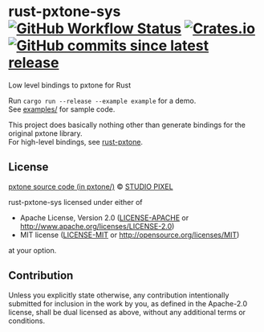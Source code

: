 <h1>rust-pxtone-sys<br>
  <a href="https://github.com/PieKing1215/rust-pxtone-sys/actions/workflows/rust_build_test.yml"><img alt="GitHub Workflow Status" src="https://img.shields.io/github/actions/workflow/status/PieKing1215/rust-pxtone-sys/rust_build_test.yml"></a>
  <a href="https://crates.io/crates/pxtone-sys"><img alt="Crates.io" src="https://img.shields.io/crates/v/pxtone-sys"></a>
  <a href="https://github.com/PieKing1215/rust-pxtone-sys/commits/master"><img alt="GitHub commits since latest release" src="https://img.shields.io/github/commits-since/PieKing1215/rust-pxtone-sys/latest"></a>
</h1>
Low level bindings to pxtone for Rust

Run `cargo run --release --example example` for a demo.<br>
See [examples/](examples/) for sample code.

This project does basically nothing other than generate bindings for the original pxtone library.<br>
For high-level bindings, see [rust-pxtone](https://github.com/PieKing1215/rust-pxtone).

## License

[pxtone source code (in pxtone/)](https://pxtone.org/developer/) © [STUDIO PIXEL](https://studiopixel.jp)

rust-pxtone-sys licensed under either of

 * Apache License, Version 2.0
   ([LICENSE-APACHE](LICENSE-APACHE) or http://www.apache.org/licenses/LICENSE-2.0)
 * MIT license
   ([LICENSE-MIT](LICENSE-MIT) or http://opensource.org/licenses/MIT)

at your option.

## Contribution

Unless you explicitly state otherwise, any contribution intentionally submitted
for inclusion in the work by you, as defined in the Apache-2.0 license, shall be
dual licensed as above, without any additional terms or conditions.
